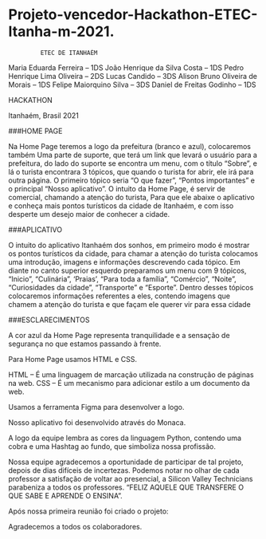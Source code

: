 # Projeto-vencedor-Hackathon-ETEC-Itanha-m-2021.

             ETEC DE ITANHAÉM



Maria Eduarda Ferreira – 1DS
João Henrique da Silva Costa – 1DS
Pedro Henrique Lima Oliveira – 2DS
Lucas Candido – 3DS
Alison Bruno Oliveira de Morais – 1DS
Felipe Maiorquino Silva – 3DS
Daniel de Freitas Godinho – 1DS




                   
HACKATHON






Itanhaém, Brasil
2021

###HOME PAGE





Na Home Page teremos a logo da prefeitura (branco e azul), colocaremos também
Uma parte de suporte, que terá um link que levará o usuário para a prefeitura,
do lado do suporte se encontra um menu, com o título “Sobre”,
e lá o turista encontrara 3 tópicos, que quando o turista for abrir, ele irá para outra página.
O primeiro tópico seria “O que fazer”, “Pontos importantes” e o principal “Nosso aplicativo”.
O intuito da Home Page, é servir de comercial, chamando a atenção do turista,
Para que ele abaixe o aplicativo e conheça mais pontos turísticos 
da cidade de Itanhaém, e com isso desperte
um desejo maior de conhecer a cidade. 








###APLICATIVO





O intuito do aplicativo Itanhaém dos sonhos, em primeiro modo 
é mostrar os pontos turísticos
da cidade, para chamar a atenção do turista colocamos uma introdução, imagens e informações descrevendo cada tópico.
Em diante no canto superior esquerdo preparamos um menu com 9 tópicos,
“Inicio”, “Culinária”, ‘Praias’, “Para toda a família”, “Comércio”, “Noite”,
“Curiosidades da cidade”, “Transporte” e “Esporte”.
Dentro desses tópicos colocaremos informações referentes a eles, contendo
imagens que chamem a atenção do turista e que 
façam ele querer vir para essa cidade


###ESCLARECIMENTOS





A cor azul da Home Page representa tranquilidade e a sensação de segurança no que estamos passando à frente.

Para Home Page usamos HTML e CSS.

HTML – É uma linguagem de marcação utilizada na construção de
páginas na web.
CSS – É um mecanismo para adicionar estilo a um documento da web.


Usamos a ferramenta Figma para desenvolver a logo.

Nosso aplicativo foi desenvolvido através do Monaca.

A logo da equipe lembra as cores da linguagem Python, contendo uma cobra e uma Hashtag ao fundo, que simboliza nossa profissão.

Nossa equipe agradecemos a oportunidade de participar de tal projeto, depois de dias difíceis de incertezas. Podemos notar no olhar de cada professor a satisfação de voltar ao presencial, a Silicon Valley Technicians parabeniza a todos os professores.
“FELIZ AQUELE QUE TRANSFERE O QUE SABE E APRENDE O ENSINA”.

Após nossa primeira reunião foi criado o projeto: 


Agradecemos a todos os 
colaboradores.
